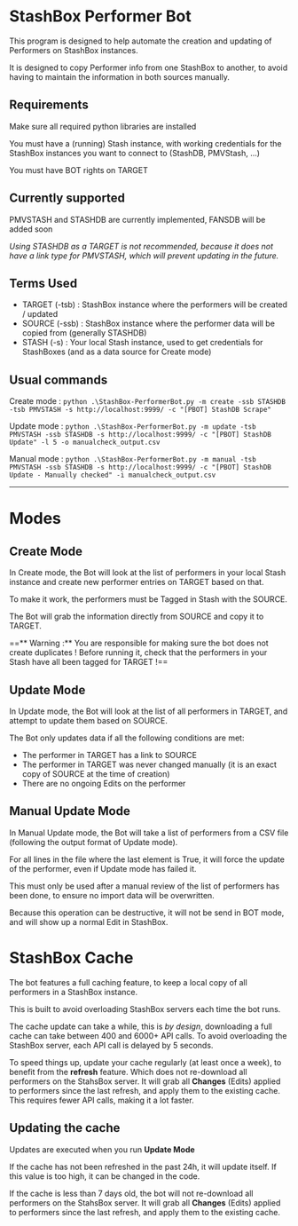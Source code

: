 # StashBox Performer Bot
This program is designed to help automate the creation and updating of Performers on StashBox instances.

It is designed to copy Performer info from one StashBox to another, to avoid having to maintain the information in both sources manually.

## Requirements
Make sure all required python libraries are installed

You must have a (running) Stash instance, with working credentials for the StashBox instances you want to connect to (StashDB, PMVStash, ...)

You must have BOT rights on TARGET

## Currently supported
PMVSTASH and STASHDB are currently implemented, FANSDB will be added soon

*Using STASHDB as a TARGET is not recommended, because it does not have a link type for PMVSTASH, which will prevent updating in the future.*

## Terms Used
- TARGET (-tsb) : StashBox instance where the performers will be created / updated
- SOURCE (-ssb) : StashBox instance where the performer data will be copied from (generally STASHDB)
- STASH (-s) : Your local Stash instance, used to get credentials for StashBoxes (and as a data source for Create mode)

## Usual commands

Create mode : `python .\StashBox-PerformerBot.py -m create -ssb STASHDB -tsb PMVSTASH -s http://localhost:9999/ -c "[PBOT] StashDB Scrape"`

Update mode : `python .\StashBox-PerformerBot.py -m update -tsb PMVSTASH -ssb STASHDB -s http://localhost:9999/ -c "[PBOT] StashDB Update" -l 5 -o manualcheck_output.csv`

Manual mode : `python .\StashBox-PerformerBot.py -m manual -tsb PMVSTASH -ssb STASHDB -s http://localhost:9999/ -c "[PBOT] StashDB Update - Manually checked" -i manualcheck_output.csv`

---

# Modes
## Create Mode
In Create mode, the Bot will look at the list of performers in your local Stash instance and create new performer entries on TARGET based on that.

To make it work, the performers must be Tagged in Stash with the SOURCE.

The Bot will grab the information directly from SOURCE and copy it to TARGET.

==** Warning :** You are responsible for making sure the bot does not create duplicates ! Before running it, check that the performers in your Stash have all been tagged for TARGET !==

## Update Mode
In Update mode, the Bot will look at the list of all performers in TARGET, and attempt to update them based on SOURCE.

The Bot only updates data if all the following conditions are met:
- The performer in TARGET has a link to SOURCE
- The performer in TARGET was never changed manually (it is an exact copy of SOURCE at the time of creation)
- There are no ongoing Edits on the performer

## Manual Update Mode
In Manual Update mode, the Bot will take a list of performers from a CSV file (following the output format of Update mode).

For all lines in the file where the last element is True, it will force the update of the performer, even if Update mode has failed it.

This must only be used after a manual review of the list of performers has been done, to ensure no import data will be overwritten.

Because this operation can be destructive, it will not be send in BOT mode, and will show up a normal Edit in StashBox.

# StashBox Cache
The bot features a full caching feature, to keep a local copy of all performers in a StashBox instance.

This is built to avoid overloading StashBox servers each time the bot runs.

The cache update can take a while, this is *by design*, downloading a full cache can take between 400 and 6000+ API calls. To avoid overloading the StashBox server, each API call is delayed by 5 seconds.

To speed things up, update your cache regularly (at least once a week), to benefit from the **refresh** feature. Which does not re-download all performers on the StahsBox server. It will grab all **Changes** (Edits) applied to performers since the last refresh, and apply them to the existing cache. This requires fewer API calls, making it a lot faster.

## Updating the cache
Updates are executed when you run **Update Mode**

If the cache has not been refreshed in the past 24h, it will update itself. If this value is too high, it can be changed in the code.

If the cache is less than 7 days old, the bot will not re-download all performers on the StahsBox server. It will grab all **Changes** (Edits) applied to performers since the last refresh, and apply them to the existing cache.